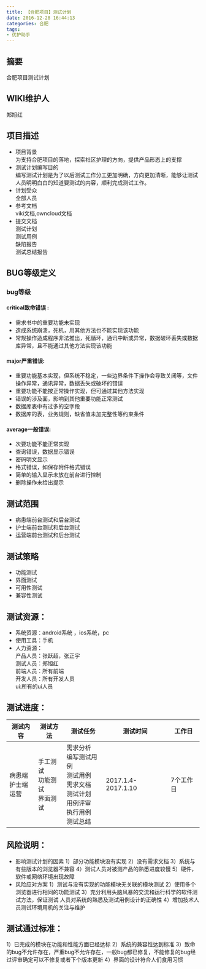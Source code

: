 ```yaml
---
title: 【合肥项目】测试计划
date: 2016-12-28 16:44:13
categories: 合肥
tags:
- 优护助手
---
```


## 摘要
合肥项目测试计划
## WIKI维护人
郑旭红
## 项目描述
- 项目背景
<br>为支持合肥项目的落地，探索社区护理的方向，提供产品形态上的支撑
- 测试计划编写目的
<br>编写测试计划是为了以后测试工作分工更加明确，方向更加清晰，能够让测试人员明明白白的知道要测试的内容，顺利完成测试工作。
- 计划受众
<br>全部人员
- 参考文档
<br>viki文档,owncloud文档
- 提交文档
<br>测试计划
<br>测试用例
<br>缺陷报告
<br>测试总结报告

## BUG等级定义

### bug等级 
#### critical致命错误 :
- 需求书中的重要功能未实现
- 造成系统崩溃，死机，用其他方法也不能实现该功能
- 常规操作造成程序非法推出，死循环，通讯中断或异常，数据破环丢失或数据库异常，且不能通过其他方法实现该功能

#### major严重错误:
- 重要功能基本实现，但系统不稳定，一些边界条件下操作会导致关闭等，文件操作异常，通讯异常，数据丢失或破坏的错误
- 重要功能不能按正常操作实现，但可通过其他方法实现
- 错误的涉及面，影响到其他重要功能正常测试
- 数据库表中有过多的空字段
- 数据库的表，业务规则，缺省值未加完整性等约束条件


#### average一般错误:
- 次要功能不能正常实现
- 查询错误，数据显示错误
- 密码明文显示
- 格式错误，如保存附件格式错误
- 简单的输入显示未放在前台进行控制
- 删除操作未给出提示

## 测试范围
- 病患端前台测试和后台测试
- 护士端前台测试和后台测试
- 运营端前台测试和后台测试
## 测试策略
- 功能测试
- 界面测试
- 可用性测试
- 兼容性测试

## 测试资源：
- 系统资源：android系统 ，ios系统，pc
- 使用工具：手机  
- 人力资源：
<br>产品人员：张跃超，张正宇
<br>测试人员：郑旭红 
<br>前端人员：所有前端 
<br>开发人员：所有开发人员
<br>ui:所有的ui人员
## 测试进度：
|测试内容|测试方法|测试任务|测试时间|工作日|
-------|----- |-------- | ------|-------
|病患端<br>护士端<br>运营|手工测试<br>功能测试<br>界面测试|需求分析<br>编写测试用例<br>测试用例<br>需求文档<br>测试计划<br>用例评审<br>执行用例<br>测试总结|2017.1.4-2017.1.10|7个工作日|
## 风险说明：
- 影响测试计划的因素
  1）部分功能模块没有实现
  2）没有需求文档
  3）系统与有些版本的浏览器不兼容
  4）测试人员对被测产品的熟悉进度较慢
  5）硬件，软件或网络环境出现故障
- 风险应对方案
  1）测试与没有实现的功能模块无关联的模块测试
  2）使用多个浏览器进行相同的功能测试
  3）充分利用头脑风暴的交流和运行科学的软件测试方法，保证测试  人员对系统的熟悉及测试用例设计的正确性
  4）增加技术人员测试环境用机的关注与维护
## 测试通过标准：
1）已完成的模块在功能和性能方面已经达标
2）系统的兼容性达到标准
3）致命的bug不允许存在，严重bug不允许存在，一般bug都已修复，不能修复的bug经过评审确定可以不修复或者下个版本更新
4）界面的设计符合人们食用习惯






